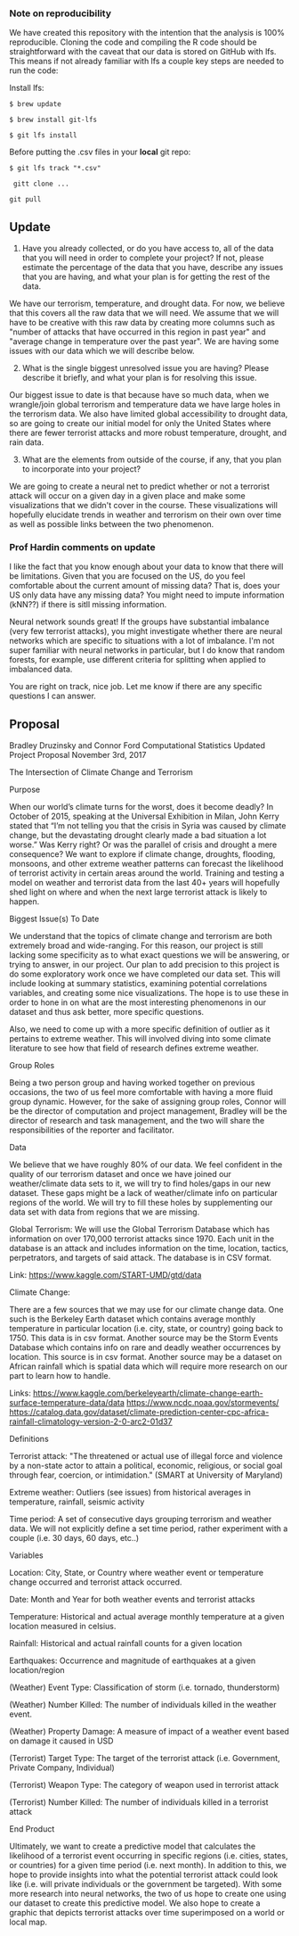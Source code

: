 ### Note on reproducibility

We have created this repository with the intention that the analysis is 100% reproducible. Cloning the code and compiling the R code should be straightforward with the caveat that our data is stored on GitHub with lfs. This means if not already familiar with lfs a couple key steps are needed to run the code:



Install lfs:

```$ brew update ```

```$ brew install git-lfs```

```$ git lfs install```

Before putting the .csv files in your **local** git repo:

```$ git lfs track "*.csv"```

``` gitt clone ...```

```git pull```


## Update

1. Have you already collected, or do you have access to, all of the data that you will need in order to complete your project? If not, please estimate the percentage of the data that you have, describe any issues that you are having, and what your plan is for getting the rest of the data.

We have our terrorism, temperature, and drought data. For now, we believe that this covers all the raw data that we will need. We assume that we will have to be creative with this raw data by creating more columns such as "number of attacks that have occurred in this region in past year" and "average change in temperature over the past year". We are having some issues with our data which we will describe below.

2. What is the single biggest unresolved issue you are having? Please describe it briefly, and what your plan is for resolving this issue.
    
Our biggest issue to date is that because have so much data, when we wrangle/join global terrorism and temperature data we have large holes in the terrorism data. We also have limited global accessibility to drought data, so are going to create our initial model for only the United States where there are fewer terrorist attacks and more robust temperature, drought, and rain data.
    
3. What are the elements from outside of the course, if any, that you plan to incorporate into your project?

We are going to create a neural net to predict whether or not a terrorist attack will occur on a given day in a given place and make some visualizations that we didn't cover in the course. These visualizations will hopefully elucidate trends in weather and terrorism on their own over time as well as possible links between the two phenomenon.

###  Prof Hardin comments on update

I like the fact that you know enough about your data to know that there will be limitations.  Given that you are focused on the US, do you feel comfortable about the current amount of missing data?  That is, does your US only data have any missing data?  You might need to impute information (kNN??) if there is sitll missing information.

Neural network sounds great!  If the groups have substantial imbalance (very few terrorist attacks), you might investigate whether there are neural networks which are specific to situations with a lot of imbalance.   I'm not super familiar with neural networks in particular, but I do know that random forests, for example, use different criteria for splitting when applied to imbalanced data.  

You are right on track, nice job.  Let me know if there are any specific questions I can answer.


## Proposal

Bradley Druzinsky and Connor Ford
Computational Statistics
Updated Project Proposal
November 3rd, 2017

The Intersection of Climate Change and Terrorism

Purpose

When our world’s climate turns for the worst, does it become deadly? In October of 2015, speaking at the Universal Exhibition in Milan, John Kerry stated that “I’m not telling you that the crisis in Syria was caused by climate change, but the devastating drought clearly made a bad situation a lot worse.” Was Kerry right? Or was the parallel of crisis and drought a mere consequence? We want to explore if climate change, droughts, flooding, monsoons, and other extreme weather patterns can forecast the likelihood of terrorist activity in certain areas around the world. Training and testing a model on weather and terrorist data from the last 40+ years will hopefully shed light on where and when the next large terrorist attack is likely to happen.

Biggest Issue(s) To Date

We understand that the topics of climate change and terrorism are both extremely broad and wide-ranging. For this reason, our project is still lacking some specificity as to what exact questions we will be answering, or trying to answer, in our project. Our plan to add precision to this project is do some exploratory work once we have completed our data set. This will include looking at summary statistics, examining potential correlations variables, and creating some nice visualizations. The hope is to use these in order to hone in on what are the most interesting phenomenons in our dataset and thus ask better, more specific questions.

Also, we need to come up with a more specific definition of outlier as it pertains to extreme weather. This will involved diving into some climate literature to see how that field of research defines extreme weather.

Group Roles

Being a two person group and having worked together on previous occasions, the two of us feel more comfortable with having a more fluid group dynamic. However, for the sake of assigning group roles, Connor will be the director of computation and project management, Bradley will be the director of research and task management, and the two will share the responsibilities of the reporter and facilitator.

Data

We believe that we have roughly 80% of our data. We feel confident in the quality of our terrorism dataset and once we have joined our weather/climate data sets to it, we will try to find holes/gaps in our new dataset. These gaps might be a lack of weather/climate info on particular regions of the world. We will try to fill these holes by supplementing our data set with data from regions that we are missing.

Global Terrorism: 
We will use the Global Terrorism Database which has information on over 170,000 terrorist attacks since 1970. Each unit in the database is an attack and includes information on the time, location, tactics, perpetrators, and targets of said attack. The database is in CSV format.

Link:
https://www.kaggle.com/START-UMD/gtd/data

Climate Change:

There are a few sources that we may use for our climate change data. One such is the Berkeley Earth dataset which contains average monthly temperature in particular location (i.e. city, state, or country) going back to 1750. This data is in csv format. Another source may be the Storm Events Database which contains info on rare and deadly weather occurrences by location. This source is in csv format. Another source may be a dataset on African rainfall which is spatial data which will require more research on our part to learn how to handle.

Links: https://www.kaggle.com/berkeleyearth/climate-change-earth-surface-temperature-data/data
https://www.ncdc.noaa.gov/stormevents/
https://catalog.data.gov/dataset/climate-prediction-center-cpc-africa-rainfall-climatology-version-2-0-arc2-01d37

Definitions

Terrorist attack: "The threatened or actual use of illegal force and violence by a non-state actor to attain a political, economic, religious, or social goal through fear, coercion, or intimidation." (SMART at University of Maryland)

Extreme weather: Outliers (see issues) from historical averages in temperature, rainfall, seismic activity

Time period: A set of consecutive days grouping terrorism and weather data. We will not explicitly define a set time period, rather experiment with a couple (i.e. 30 days, 60 days, etc..)

Variables

Location: City, State, or Country where weather event or temperature change occurred and terrorist attack occurred.

Date: Month and Year for both weather events and terrorist attacks

Temperature: Historical and actual average monthly temperature at a given location measured in celsius.

Rainfall: Historical and actual rainfall counts for a given location

Earthquakes: Occurrence and magnitude of earthquakes at a given location/region

(Weather) Event Type: Classification of storm (i.e. tornado, thunderstorm)

(Weather) Number Killed: The number of individuals killed in the weather event.

(Weather) Property Damage: A measure of impact of a weather event based on damage it caused in USD

(Terrorist) Target Type: The target of the terrorist attack (i.e. Government, Private Company, Individual)

(Terrorist) Weapon Type: The category of weapon used in terrorist attack

(Terrorist) Number Killed: The number of individuals killed in a terrorist attack

End Product

Ultimately, we want to create a predictive model that calculates the likelihood of a terrorist event occurring in specific regions (i.e. cities, states, or countries) for a given time period (i.e. next month). In addition to this, we hope to provide insights into what the potential terrorist attack could look like (i.e. will private individuals or the government be targeted). With some more research into neural networks, the two of us hope to create one using our dataset to create this predictive model.  We also hope to create a graphic that depicts terrorist attacks over time superimposed on a world or local map.


